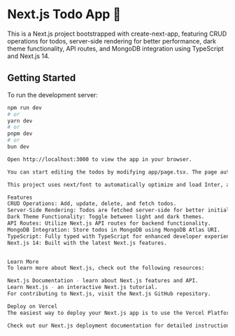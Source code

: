 # Next.js Todo App 📝

This is a Next.js project bootstrapped with create-next-app, featuring CRUD operations for todos, server-side rendering for better performance, dark theme functionality, API routes, and MongoDB integration using TypeScript and Next.js 14.

## Getting Started

To run the development server:

```bash
npm run dev
# or
yarn dev
# or
pnpm dev
# or
bun dev

Open http://localhost:3000 to view the app in your browser.

You can start editing the todos by modifying app/page.tsx. The page auto-updates as you edit the file.

This project uses next/font to automatically optimize and load Inter, a custom Google Font.

Features
CRUD Operations: Add, update, delete, and fetch todos.
Server-Side Rendering: Todos are fetched server-side for better initial load performance.
Dark Theme Functionality: Toggle between light and dark themes.
API Routes: Utilize Next.js API routes for backend functionality.
MongoDB Integration: Store todos in MongoDB using MongoDB Atlas URI.
TypeScript: Fully typed with TypeScript for enhanced developer experience.
Next.js 14: Built with the latest Next.js features.


Learn More
To learn more about Next.js, check out the following resources:

Next.js Documentation - learn about Next.js features and API.
Learn Next.js - an interactive Next.js tutorial.
For contributing to Next.js, visit the Next.js GitHub repository.

Deploy on Vercel
The easiest way to deploy your Next.js app is to use the Vercel Platform.

Check out our Next.js deployment documentation for detailed instructions.
